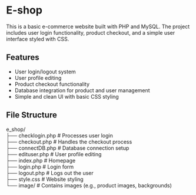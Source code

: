 # E-shop

This is a basic e-commerce website built with PHP and MySQL. The project includes user login functionality, product checkout, and a simple user interface styled with CSS.

## Features

- User login/logout system
- User profile editing
- Product checkout functionality
- Database integration for product and user management
- Simple and clean UI with basic CSS styling

## File Structure

e_shop/ <br/>
├── checklogin.php # Processes user login <br/>
├── checkout.php # Handles the checkout process <br/>
├── connectDB.php # Database connection setup <br/>
├── edituser.php # User profile editing <br/>
├── index.php # Homepage <br/>
├── login.php # Login form <br/>
├── logout.php # Logs out the user <br/>
├── style.css # Website styling <br/>
    └── image/ # Contains images (e.g., product images, backgrounds) <br/>
